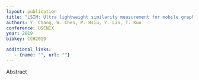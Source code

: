 ```yaml
---
layout: publication
title: "LSIM: Ultra lightweight similarity measurement for mobile graphics applications"
authors: Y. Chang, W. Chen, P. Hsiu, Y. Lin, T. Kuo
conference: USENIX
year: 2019
bibkey: CCH2019

additional_links:
   - {name: "", url: ""}
---
```

Abstract
